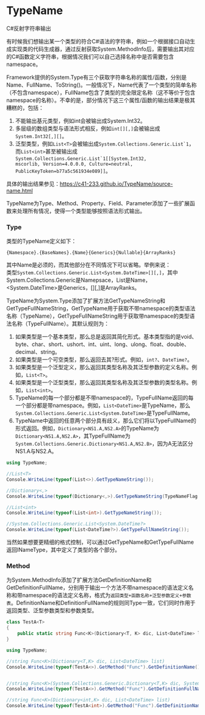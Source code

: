 # TypeName
C#反射字符串输出

有时候我们想输出某一个类型的符合C#语法的字符串，例如一个根据接口自动生成实现类的代码生成器，通过反射获取System.MethodInfo后，需要输出其对应的C#函数定义字符串，根据情况我们可以自己选择名称中是否需要包含namespace。

Framework提供的System.Type有三个获取字符串名称的属性/函数，分别是Name、FullName、ToString()。一般情况下，Name代表了一个类型的简单名称（不包含namespace），FullName包含了类型的完全限定名称（这不等价于包含namespace的名称）。不幸的是，部分情况下这三个属性/函数的输出结果是极其糟糕的，包括：  
1. 不能输出基元类型，例如int会被输出成System.Int32。
2. 多层级的数组类型与语法形式相反，例如`int[][,]`会被输出成`System.Int32[,][]`。
3. 泛型类型，例如`List<T>`会被输出成<code>System.Collections.Generic.List\`1</code>，而`List<int>`甚至被输出成<code>System.Collections.Generic.List\`1[[System.Int32, mscorlib, Version=4.0.0.0, Culture=neutral, PublicKeyToken=b77a5c561934e089]]</code>。

具体的输出结果参见：https://c41-233.github.io/TypeName/source-name.html

TypeName为Type、Method、Property、Field、Parameter添加了一些扩展函数来处理所有情况，使得一个类型能够按照语法形式输出。

### Type
类型的TypeName定义如下：  
```
{Namespace}.{BaseNames}.{Name}{Generics}{Nullable}{ArrayRanks}
```

其中Name是必须的，而其他部分在不同情况下可以省略。举例来说：  
类型`System.Collections.Generic.List<System.DateTime>[][,]`，其中System.Collections.Generic是Namepsace，List是Name，<System.DateTime>是Generics，[][,]是ArrayRanks。

TypeName为System.Type添加了扩展方法GetTypeNameString和GetTypeFullNameString，GetTypeName用于获取不带namespace的类型语法名称（TypeName），GetTypeFullNameString用于获取带namespace的类型语法名称（TypeFullName）。其默认规则为：  
1. 如果类型是一个基本类型，那么总是返回其简化形式。基本类型指的是void、byte、char、short、ushort、int、uint、long、ulong、float、double、decimal、string。
2. 如果类型是一个可空类型，那么返回去其?形式。例如，`int?`、`DateTime?`。
3. 如果类型是一个泛型定义，那么返回其类型名称及其泛型参数的定义名称。例如，`List<T>`。
4. 如果类型是一个泛型类型，那么返回其类型名称及其泛型参数的类型名称。例如，`List<int>`。
5. TypeName的每一个部分都是不带namespace的，TypeFullName返回的每一个部分都是带namespace。例如，`List<DateTime>`是TypeName，那么`System.Collections.Generic.List<System.DateTime>`是TypeFullName。
6. TypeName中返回的任意两个部分具有歧义，那么它们将以TypeFullName的形式返回。例如，`Dictionary<NS1.A,NS2.A>`的TypeName为`Dictionary<NS1.A,NS2.A>`，其TypeFullName为`System.Collections.Generic.Dictionary<NS1.A,NS2.B>`，因为A无法区分NS1.A与NS2.A。

```C#
using TypeName;

//List<T>
Console.WriteLine(typeof(List<>).GetTypeNameString());

//Dictionary<,>
Console.WriteLine(typeof(Dictionary<,>).GetTypeNameString(TypeNameFlag.OmitGenericParameter));

//List<int>
Console.WriteLine(typeof(List<int>).GetTypeNameString());

//System.Collections.Generic.List<System.DateTime?>
Console.WriteLine(typeof(List<DateTime?>).GetTypeFullNameString());
```

当然如果想要更精细的格式控制，可以通过GetTypeName和GetTypeFullName返回INameType，其中定义了类型的各个部分。

### Method
为System.MethodInfo添加了扩展方法GetDefinitionName和GetDefinitionFullName，分别用于输出一个方法不带namespace的语法定义名称和带namespace的语法定义名称，格式为`返回类型+函数名称+泛型参数定义+参数表`。DefinitionName和DefinitionFullName的规则同Type一致，它们同时作用于返回类型、泛型参数类型和参数类型。

```C#
class TestA<T>
{
	public static string Func<K>(Dictionary<T, K> dic, List<DateTime> list);
}

using TypeName;

//string Func<K>(Dictionary<T,K> dic, List<DateTime> list)
Console.WriteLine(typeof(TestA<>).GetMethod("Func").GetDefinitionName());


//string Func<K>(System.Collections.Generic.Dictionary<T,K> dic, System.Collections.Generic.List<System.DateTime> list)
Console.WriteLine(typeof(TestA<>).GetMethod("Func").GetDefinitionFullName());

//string Func<K>(Dictionary<int,K> dic, List<DateTime> list)
Console.WriteLine(typeof(TestA<int>).GetMethod("Func").GetDefinitionName());
```

